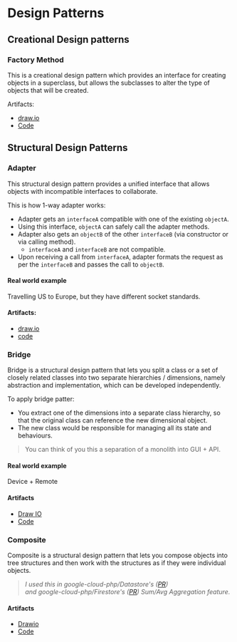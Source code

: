 # Design Patterns

## Creational Design patterns

### Factory Method

This is a creational design pattern which provides an interface for creating objects in a superclass, but allows the subclasses to alter the type of objects that will be created.

Artifacts:

- [draw.io](drawio/CreationalDesignPatterns/FactoryMethod.drawio.svg)
- [Code](src/main/java/com/factory_method/FactoryMethod.java)

## Structural Design Patterns

### Adapter

This structural design pattern provides a unified interface that allows objects with incompatible interfaces to collaborate.

This is how 1-way adapter works:

- Adapter gets an `interfaceA` compatible with one of the existing `objectA`.
- Using this interface, `objectA` can safely call the adapter methods.
- Adapter also gets an `objectB` of the other `interfaceB` (via constructor or via calling method).
  - `interfaceA` and `interfaceB` are not compatible.
- Upon receiving a call from `interfaceA`, adapter formats the request as per the `interfaceB` and passes the call to 
  `objectB`.

#### Real world example

Travelling US to Europe, but they have different socket standards.

#### Artifacts:

- [draw.io](drawio/StructuralDesignPatterns/Adapter.drawio.svg)
- [code](src/main/java/com/adapter/Adapter.java)

### Bridge

Bridge is a structural design pattern that lets you split a class or a set of closely related classes into two separate
hierarchies / dimensions, namely abstraction and implementation, which can be developed independently.

To apply bridge patter:

- You extract one of the dimensions into a separate class hierarchy, so that the original class can reference the new
  dimensional object.
- The new class would be responsible for managing all its state and behaviours.

> You can think of you this a separation of a monolith into GUI + API.

#### Real world example

Device + Remote

#### Artifacts

- [Draw IO](drawio/StructuralDesignPatterns/bridge.drawio.svg)
- [Code](src/main/java/com/bridge/Bridge.java)

### Composite

Composite is a structural design pattern that lets you compose objects into tree structures and then work with the
structures as if they were individual objects.

> _I used this in google-cloud-php/Datastore's ([PR](https://github.com/googleapis/google-cloud-php/pull/6557))  
and google-cloud-php/Firestore's ([PR](https://github.com/googleapis/google-cloud-php/pull/6817)) Sum/Avg Aggregation
feature._

#### Artifacts

- [Drawio](drawio/StructuralDesignPatterns/composite.drawio.svg)
- [Code]()